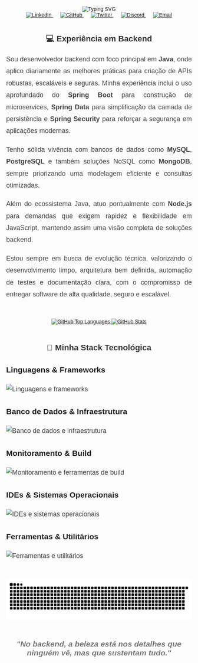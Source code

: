 <div style="max-width: 700px; margin: 40px auto; font-family: Arial, sans-serif; color: #666;">
  
  <!-- Redes sociais centralizadas -->
  <p align="center" style="margin-bottom: 40px;">
    <a>
      <img src="https://readme-typing-svg.herokuapp.com/?font=Righteous&size=35&center=true&vCenter=true&width=500&height=80&duration=4000&lines=Desenvolvedor+Backend+Java!;&color=b25573" alt="Typing SVG"/>
    </a>
    <br>
    <a href="https://www.linkedin.com/in/jsantt4na" target="_blank" rel="noopener noreferrer" style="margin: 0 10px;">
      <img src="https://skillicons.dev/icons?i=linkedin" height="60" alt="LinkedIn"/>
    </a>
    <a href="https://github.com/JhonSantt4na" target="_blank" rel="noopener noreferrer" style="margin: 0 10px;">
      <img src="https://skillicons.dev/icons?i=github" height="60" alt="GitHub"/>
    </a>
    <a href="https://x.com/JorgeSantt4na" target="_blank" rel="noopener noreferrer" style="margin: 0 10px;">
      <img src="https://skillicons.dev/icons?i=twitter" height="60" alt="Twitter"/>
    </a>
    <a href="https://discord.com/users/1345186987631579146" target="_blank" rel="noopener noreferrer" style="margin: 0 10px;">
      <img src="https://skillicons.dev/icons?i=discord" height="60" alt="Discord"/>
    </a>
    <a href="mailto:jhonnsantt4na@gmail.com" style="margin: 0 10px;">
      <img src="https://skillicons.dev/icons?i=gmail" height="60" alt="Email"/>
    </a>
  </p>

  <!-- Experiência Backend -->
  <h2 style="font-size: 22px; color: #333; text-align: center; margin-bottom: 16px;">💻 Experiência em Backend</h2>

  <div style="font-size: 18px; color: #444; line-height: 1.8; text-align: justify; max-width: 700px; margin: 0 auto 50px;">
    <p>
      Sou desenvolvedor backend com foco principal em <strong>Java</strong>, onde aplico diariamente as melhores práticas para criação de APIs robustas, escaláveis e seguras. Minha experiência inclui o uso aprofundado do <strong>Spring Boot</strong> para construção de microservices, <strong>Spring Data</strong> para simplificação da camada de persistência e <strong>Spring Security</strong> para reforçar a segurança em aplicações modernas.
    </p>
    <p>
      Tenho sólida vivência com bancos de dados como <strong>MySQL</strong>, <strong>PostgreSQL</strong> e também soluções NoSQL como <strong>MongoDB</strong>, sempre priorizando uma modelagem eficiente e consultas otimizadas.
    </p>
    <p>
      Além do ecossistema Java, atuo pontualmente com <strong>Node.js</strong> para demandas que exigem rapidez e flexibilidade em JavaScript, mantendo assim uma visão completa de soluções backend.
    </p>
    <p>
      Estou sempre em busca de evolução técnica, valorizando o desenvolvimento limpo, arquitetura bem definida, automação de testes e documentação clara, com o compromisso de entregar software de alta qualidade, seguro e escalável.
    </p>
  </div>

  <!-- GitHub Stats -->
  <div align="center" style="margin-bottom: 50px;">
    <a href="https://github.com/JhonSantt4na" target="_blank" rel="noopener noreferrer">
      <img loading="lazy" height="180em" src="https://github-readme-stats.vercel.app/api/top-langs/?username=JhonSantt4na&layout=compact&langs_count=7&theme=dracula" alt="GitHub Top Languages"/>
      <img loading="lazy" height="180em" src="https://github-readme-stats.vercel.app/api?username=JhonSantt4na&show_icons=true&theme=dracula&include_all_commits=true&count_private=true" alt="GitHub Stats"/>
    </a>
  </div>

  <!-- Stack Tecnológica -->
  <h2 style="font-size: 22px; color: #333; text-align: center; margin-bottom: 24px;">🚀 Minha Stack Tecnológica</h2>

  <div style="max-width: 700px; margin: 0 auto; font-size: 18px; color: #444; text-align: left; line-height: 1.6;">
    <h3 style="color: #222;">Linguagens & Frameworks</h3>
    <p>
      <img src="https://skillicons.dev/icons?i=java,spring,js,nodejs,ts" alt="Linguagens e frameworks" />
    </p>
    <h3 style="color: #222;">Banco de Dados & Infraestrutura</h3>
    <p>
      <img src="https://skillicons.dev/icons?i=mysql,postgres,mongodb,docker,kubernetes" alt="Banco de dados e infraestrutura" />
    </p>
    <h3 style="color: #222;">Monitoramento & Build</h3>
    <p>
      <img src="https://skillicons.dev/icons?i=maven,gradle,npm,yarn,prometheus,hibernate" alt="Monitoramento e ferramentas de build" />
    </p>
    <h3 style="color: #222;">IDEs & Sistemas Operacionais</h3>
    <p>
      <img src="https://skillicons.dev/icons?i=idea,eclipse,vscode,linux,ubuntu,mint" alt="IDEs e sistemas operacionais" />
    </p>
    <h3 style="color: #222;">Ferramentas & Utilitários</h3>
    <p>
      <img src="https://skillicons.dev/icons?i=git,bootstrap,postman,notion,obsidian,md" alt="Ferramentas e utilitários" />
    </p>
  </div>

  <!-- Contribution Grid -->
  <div align="center" style="margin: 50px 0;">
    <picture>
      <source media="(prefers-color-scheme: dark)" srcset="https://raw.githubusercontent.com/JhonSantt4na/JhonSantt4na/output/github-contribution-grid-snake-dark.svg" />
      <source media="(prefers-color-scheme: light)" srcset="https://raw.githubusercontent.com/JhonSantt4na/JhonSantt4na/output/github-contribution-grid-snake-dark.svg" />
      <img alt="github contribution grid snake animation" src="https://raw.githubusercontent.com/JhonSantt4na/JhonSantt4na/output/github-contribution-grid-snake.svg" style="display: inline-block;" />
    </picture>
  </div>

  <!-- Frase de destaque -->
  <div align="center" style="margin-bottom: 40px;">
    <h2 style="font-style: italic; color: #777; max-width: 600px;">
      "No backend, a beleza está nos detalhes que ninguém vê, mas que sustentam tudo."
    </h2>
  </div>
</div>
